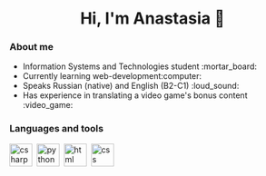 <div>
<h1 align="center">Hi, I'm Anastasia 👋</h1>
  
### About me
<ul>
  <li>Information Systems and Technologies student :mortar_board:</li>
  <li>Currently learning web-development:computer:</li>
  <li>Speaks Russian (native) and English (B2-C1) :loud_sound:	</li>
  <li>Has experience in translating a video game's bonus content :video_game:</li>
</ul>
</div>

### Languages and tools
<img src="https://cdn.jsdelivr.net/gh/devicons/devicon/icons/csharp/csharp-original.svg" title="csharp" width="40px" height="40"/>&nbsp;
<img src="https://cdn.jsdelivr.net/gh/devicons/devicon/icons/python/python-original.svg" title="python" width="40px" height="40"/>&nbsp; 
<img src="https://cdn.jsdelivr.net/gh/devicons/devicon/icons/html5/html5-original.svg" title="html" width="40px" height="40"/>&nbsp;
<img src="https://cdn.jsdelivr.net/gh/devicons/devicon/icons/css3/css3-original.svg" title="css" width="40px" height="40"/>&nbsp;     
